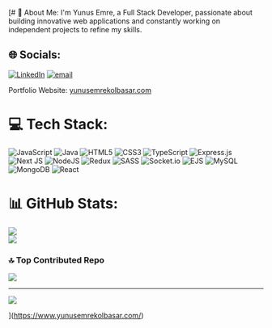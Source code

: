 [# 💫 About Me:
I'm Yunus Emre, a Full Stack Developer, passionate about building innovative web applications and constantly working on independent projects to refine my skills.


## 🌐 Socials:
[![LinkedIn](https://img.shields.io/badge/LinkedIn-%230077B5.svg?logo=linkedin&logoColor=white)](https://linkedin.com/in/https://www.linkedin.com/in/yunusemrekolbasar/) [![email](https://img.shields.io/badge/Email-D14836?logo=gmail&logoColor=white)](mailto:yunuskolbasar@gmail.com) 

Portfolio Website: [yunusemrekolbasar.com](https://www.yunusemrekolbasar.com/)
# 💻 Tech Stack:
![JavaScript](https://img.shields.io/badge/javascript-%23323330.svg?style=for-the-badge&logo=javascript&logoColor=%23F7DF1E) ![Java](https://img.shields.io/badge/java-%23ED8B00.svg?style=for-the-badge&logo=openjdk&logoColor=white) ![HTML5](https://img.shields.io/badge/html5-%23E34F26.svg?style=for-the-badge&logo=html5&logoColor=white) ![CSS3](https://img.shields.io/badge/css3-%231572B6.svg?style=for-the-badge&logo=css3&logoColor=white) ![TypeScript](https://img.shields.io/badge/typescript-%23007ACC.svg?style=for-the-badge&logo=typescript&logoColor=white) ![Express.js](https://img.shields.io/badge/express.js-%23404d59.svg?style=for-the-badge&logo=express&logoColor=%2361DAFB) ![Next JS](https://img.shields.io/badge/Next-black?style=for-the-badge&logo=next.js&logoColor=white) ![NodeJS](https://img.shields.io/badge/node.js-6DA55F?style=for-the-badge&logo=node.js&logoColor=white) ![Redux](https://img.shields.io/badge/redux-%23593d88.svg?style=for-the-badge&logo=redux&logoColor=white) ![SASS](https://img.shields.io/badge/SASS-hotpink.svg?style=for-the-badge&logo=SASS&logoColor=white) ![Socket.io](https://img.shields.io/badge/Socket.io-black?style=for-the-badge&logo=socket.io&badgeColor=010101) ![EJS](https://img.shields.io/badge/ejs-%23B4CA65.svg?style=for-the-badge&logo=ejs&logoColor=black) ![MySQL](https://img.shields.io/badge/mysql-4479A1.svg?style=for-the-badge&logo=mysql&logoColor=white) ![MongoDB](https://img.shields.io/badge/MongoDB-%234ea94b.svg?style=for-the-badge&logo=mongodb&logoColor=white) ![React](https://img.shields.io/badge/react-%2320232a.svg?style=for-the-badge&logo=react&logoColor=%2361DAFB)
# 📊 GitHub Stats:
 
![](https://nirzak-streak-stats.vercel.app/?user=yunuskolbasar&theme=dark&hide_border=false)<br/>
![](https://github-readme-stats.vercel.app/api/top-langs/?username=yunuskolbasar&theme=dark&hide_border=false&include_all_commits=true&count_private=false&layout=compact)

### 🔝 Top Contributed Repo
![](https://github-contributor-stats.vercel.app/api?username=yunuskolbasar&limit=5&theme=dark&combine_all_yearly_contributions=true)

---
[![](https://visitcount.itsvg.in/api?id=yunuskolbasar&icon=0&color=0)](https://visitcount.itsvg.in)

<!-- Proudly created with GPRM ( https://gprm.itsvg.in ) -->
](https://www.yunusemrekolbasar.com/)
